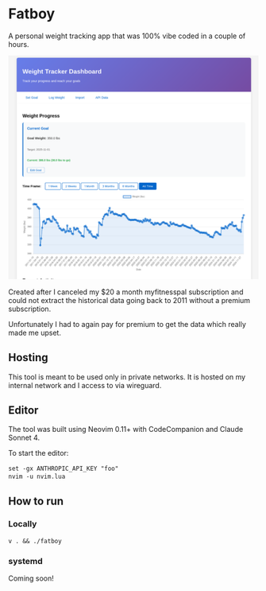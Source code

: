 # Fatboy

A personal weight tracking app that was 100% vibe coded in a couple of hours.

![](assets/screenshot.png)

Created after I canceled my $20 a month myfitnesspal subscription and could not extract the historical data going back to 2011 without a premium subscription.

Unfortunately I had to again pay for premium to get the data which really made me upset.

## Hosting

This tool is meant to be used only in private networks. It is hosted on my internal network and I access to via wireguard.

## Editor

The tool was built using Neovim 0.11+ with CodeCompanion and Claude Sonnet 4.

To start the editor:

```fish
set -gx ANTHROPIC_API_KEY "foo"
nvim -u nvim.lua
```

## How to run

### Locally

```fish
v . && ./fatboy
```

### systemd

Coming soon!
